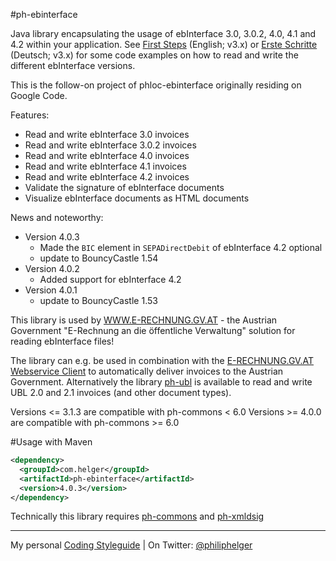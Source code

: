 #ph-ebinterface

Java library encapsulating the usage of ebInterface 3.0, 3.0.2, 4.0, 4.1 and 4.2 within your application. 
See [First Steps](https://github.com/phax/ph-ebinterface/wiki/FirstSteps) (English; v3.x) or 
[Erste Schritte](https://github.com/phax/ph-ebinterface/wiki/ErsteSchritte) (Deutsch; v3.x) for some code examples on how to read and write the different ebInterface versions.

This is the follow-on project of phloc-ebinterface originally residing on Google Code. 

Features:

  * Read and write ebInterface 3.0 invoices
  * Read and write ebInterface 3.0.2 invoices
  * Read and write ebInterface 4.0 invoices
  * Read and write ebInterface 4.1 invoices
  * Read and write ebInterface 4.2 invoices
  * Validate the signature of ebInterface documents
  * Visualize ebInterface documents as HTML documents
  
News and noteworthy:
  * Version 4.0.3
    * Made the `BIC` element in `SEPADirectDebit` of ebInterface 4.2 optional
    * update to BouncyCastle 1.54
  * Version 4.0.2
    * Added support for ebInterface 4.2
  * Version 4.0.1
    * update to BouncyCastle 1.53

This library is used by [WWW.E-RECHNUNG.GV.AT](http://www.e-rechnung.gv.at) - the Austrian Government "E-Rechnung an die öffentliche Verwaltung" solution for reading ebInterface files!

The library can e.g. be used in combination with the [E-RECHNUNG.GV.AT Webservice Client](https://github.com/phax/erechnung.gv.at-webservice-client) to automatically deliver invoices to the Austrian Government. Alternatively the library [ph-ubl](https://github.com/phax/ph-ubl) is available to read and write UBL 2.0 and 2.1 invoices (and other document types).

Versions <= 3.1.3 are compatible with ph-commons < 6.0
Versions >= 4.0.0 are compatible with ph-commons >= 6.0

#Usage with Maven
```xml
<dependency>
  <groupId>com.helger</groupId>
  <artifactId>ph-ebinterface</artifactId>
  <version>4.0.3</version>
</dependency>
```

Technically this library requires [ph-commons](https://github.com/phax/ph-commons) and [ph-xmldsig](https://github.com/phax/ph-xmldsig)

---

My personal [Coding Styleguide](https://github.com/phax/meta/blob/master/CodeingStyleguide.md) |
On Twitter: <a href="https://twitter.com/philiphelger">@philiphelger</a>
